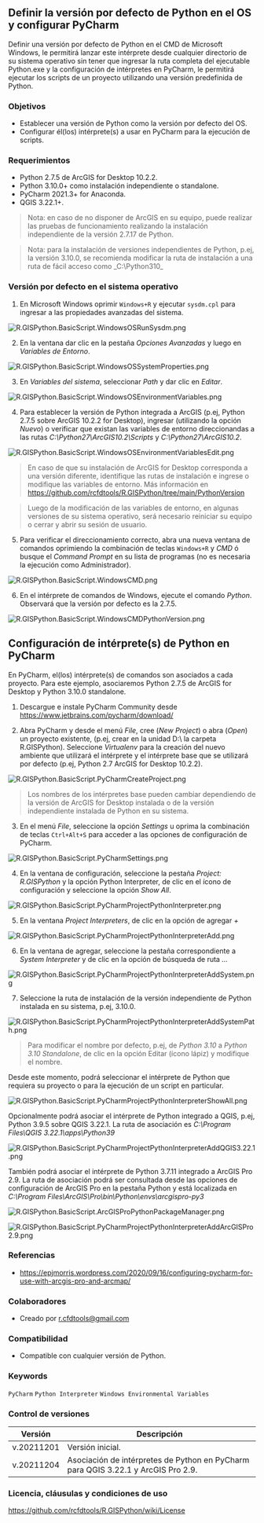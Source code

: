 ## Definir la versión por defecto de Python en el OS y configurar PyCharm

Definir una versión por defecto de Python en el CMD de Microsoft Windows, le permitirá lanzar este intérprete desde cualquier directorio de su sistema operativo sin tener que ingresar la ruta completa del ejecutable Python.exe y la configuración de intérpretes en PyCharm, le permitirá ejecutar los scripts de un proyecto utilizando una versión predefinida de Python. 


### Objetivos

* Establecer una versión de Python como la versión por defecto del OS.
* Configurar él(los) intérprete(s) a usar en PyCharm para la ejecución de scripts.


### Requerimientos

* Python 2.7.5 de ArcGIS for Desktop 10.2.2.
* Python 3.10.0+ como instalación independiente o standalone.
* PyCharm 2021.3+ for Anaconda. 
* QGIS 3.22.1+.

> Nota: en caso de no disponer de ArcGIS en su equipo, puede realizar las pruebas de funcionamiento realizando la instalación independiente de la versión 2.7.17 de Python.

> Nota: para la instalación de versiones independientes de Python, p.ej, la versión 3.10.0, se recomienda modificar la ruta de instalación a una ruta de fácil acceso como _C:\Python310\_


### Versión por defecto en el sistema operativo

1. En Microsoft Windows oprimir `Windows+R` y ejecutar `sysdm.cpl` para ingresar a las propiedades avanzadas del sistema.

![R.GISPython.BasicScript.WindowsOSRunSysdm.png](https://github.com/rcfdtools/R.GISPython/blob/main/DefaultVersion/Screenshot/WindowsOSRunSysdm.png)

2. En la ventana dar clic en la pestaña _Opciones Avanzadas_ y luego en _Variables de Entorno_.

![R.GISPython.BasicScript.WindowsOSSystemProperties.png](https://github.com/rcfdtools/R.GISPython/blob/main/DefaultVersion/Screenshot/WindowsOSSystemProperties.png)

3. En _Variables del sistema_, seleccionar _Path_ y dar clic en _Editar_.

![R.GISPython.BasicScript.WindowsOSEnvironmentVariables.png](https://github.com/rcfdtools/R.GISPython/blob/main/DefaultVersion/Screenshot/WindowsOSEnvironmentVariables.png)

4. Para establecer la versión de Python integrada a ArcGIS (p.ej, Python 2.7.5 sobre ArcGIS 10.2.2 for Desktop), ingresar (utilizando la opción _Nuevo_) o verificar que existan las variables de entorno direccionandas a las rutas _C:\Python27\ArcGIS10.2\Scripts_ y _C:\Python27\ArcGIS10.2_.

![R.GISPython.BasicScript.WindowsOSEnvironmentVariablesEdit.png](https://github.com/rcfdtools/R.GISPython/blob/main/DefaultVersion/Screenshot/WindowsOSEnvironmentVariablesEdit.png)

> En caso de que su instalación de ArcGIS for Desktop corresponda a una versión diferente, identifique las rutas de instalación e ingrese o modifique las variables de entorno. Más información en https://github.com/rcfdtools/R.GISPython/tree/main/PythonVersion

> Luego de la modificación de las variables de entorno, en algunas versiones de su sistema operativo, será necesario reiniciar su equipo o cerrar y abrir su sesión de usuario.

5. Para verificar el direccionamiento correcto, abra una nueva ventana de comandos oprimiendo la combinación de teclas `Windows+R` y _CMD_ ó busque el _Command Prompt_ en su lista de programas (no es necesaria la ejecución como Administrador).

![R.GISPython.BasicScript.WindowsCMD.png](https://github.com/rcfdtools/R.GISPython/blob/main/DefaultVersion/Screenshot/WindowsCMD.png)

6. En el intérprete de comandos de Windows, ejecute el comando _Python_. Observará que la versión por defecto es la 2.7.5.

![R.GISPython.BasicScript.WindowsCMDPythonVersion.png](https://github.com/rcfdtools/R.GISPython/blob/main/DefaultVersion/Screenshot/WindowsCMDPythonVersion.png)


## Configuración de intérprete(s) de Python en PyCharm 

En PyCharm, el(los) intérprete(s) de comandos son asociados a cada proyecto. Para este ejemplo, asociaremos Python 2.7.5 de ArcGIS for Desktop y Python 3.10.0 standalone.  

1. Descargue e instale PyCharm Community desde https://www.jetbrains.com/pycharm/download/

2. Abra PyCharm y desde el menú _File_, cree (_New Project_) o abra (_Open_) un proyecto existente, (p.ej, crear en la unidad D:\ la carpeta R.GISPython). Seleccione _Virtualenv_ para la creación del nuevo ambiente que utilizará el intérprete y el intérprete base que se utilizará por defecto (p.ej, Python 2.7 ArcGIS for Desktop 10.2.2).

![R.GISPython.BasicScript.PyCharmCreateProject.png](https://github.com/rcfdtools/R.GISPython/blob/main/DefaultVersion/Screenshot/PyCharmCreateProject.png)

> Los nombres de los intérpretes base pueden cambiar dependiendo de la versión de ArcGIS for Desktop instalada o de la versión independiente instalada de Python en su sistema. 

3. En el menú _File_, seleccione la opción _Settings_ u oprima la combinación de teclas `Ctrl+Alt+S` para acceder a las opciones de configuración de PyCharm.

![R.GISPython.BasicScript.PyCharmSettings.png](https://github.com/rcfdtools/R.GISPython/blob/main/DefaultVersion/Screenshot/PyCharmSettings.png)

4. En la ventana de configuración, seleccione la pestaña _Project: R.GISPython_ y la opción Python Interpreter, de clic en el ícono de configuración y seleccione la opción _Show All_. 

![R.GISPython.BasicScript.PyCharmProjectPythonInterpreter.png](https://github.com/rcfdtools/R.GISPython/blob/main/DefaultVersion/Screenshot/PyCharmProjectPythonInterpreter.png)

5. En la ventana _Project Interpreters_, de clic en la opción de agregar _+_  

![R.GISPython.BasicScript.PyCharmProjectPythonInterpreterAdd.png](https://github.com/rcfdtools/R.GISPython/blob/main/DefaultVersion/Screenshot/PyCharmProjectPythonInterpreterAdd.png)

6. En la ventana de agregar, seleccione la pestaña correspondiente a _System Interpreter_ y de clic en la opción de búsqueda de ruta _..._

![R.GISPython.BasicScript.PyCharmProjectPythonInterpreterAddSystem.png](https://github.com/rcfdtools/R.GISPython/blob/main/DefaultVersion/Screenshot/PyCharmProjectPythonInterpreterAddSystem.png)

7. Seleccione la ruta de instalación de la versión independiente de Python instalada en su sistema, p.ej, 3.10.0.

![R.GISPython.BasicScript.PyCharmProjectPythonInterpreterAddSystemPath.png](https://github.com/rcfdtools/R.GISPython/blob/main/DefaultVersion/Screenshot/PyCharmProjectPythonInterpreterAddSystemPath.png)

> Para modificar el nombre por defecto, p.ej, de _Python 3.10_ a _Python 3.10 Standalone_, de clic en la opción Editar (ícono lápiz) y modifique el nombre.

Desde este momento, podrá seleccionar el intérprete de Python que requiera su proyecto o para la ejecución de un script en particular.

![R.GISPython.BasicScript.PyCharmProjectPythonInterpreterShowAll.png](https://github.com/rcfdtools/R.GISPython/blob/main/DefaultVersion/Screenshot/PyCharmProjectPythonInterpreterShowAll.png)

Opcionalmente podrá asociar el intérprete de Python integrado a QGIS, p.ej, Python 3.9.5 sobre QGIS 3.22.1. La ruta de asociación es _C:\Program Files\QGIS 3.22.1\apps\Python39_

![R.GISPython.BasicScript.PyCharmProjectPythonInterpreterAddQGIS3.22.1.png](https://github.com/rcfdtools/R.GISPython/blob/main/DefaultVersion/Screenshot/PyCharmProjectPythonInterpreterAddQGIS3.22.1.png)

También podrá asociar el intérprete de Python 3.7.11 integrado a ArcGIS Pro 2.9. La ruta de asociación podrá ser consultada desde las opciones de configuración de ArcGIS Pro en la pestaña Python y está localizada en _C:\Program Files\ArcGIS\Pro\bin\Python\envs\arcgispro-py3_

![R.GISPython.BasicScript.ArcGISProPythonPackageManager.png](https://github.com/rcfdtools/R.GISPython/blob/main/DefaultVersion/Screenshot/ArcGISProPythonPackageManager.png)

![R.GISPython.BasicScript.PyCharmProjectPythonInterpreterAddArcGISPro2.9.png](https://github.com/rcfdtools/R.GISPython/blob/main/DefaultVersion/Screenshot/PyCharmProjectPythonInterpreterAddArcGISPro2.9.png)


### Referencias

* https://epjmorris.wordpress.com/2020/09/16/configuring-pycharm-for-use-with-arcgis-pro-and-arcmap/


### Colaboradores

* Creado por r.cfdtools@gmail.com


### Compatibilidad

* Compatible con cualquier versión de Python.


### Keywords
`PyCharm` `Python Interpreter` `Windows Environmental Variables` 


### Control de versiones

| Versión     | Descripción                                                                       |
|-------------|-----------------------------------------------------------------------------------|
| v.20211201  | Versión inicial.                                                                  |
| v.20211204 | Asociación de intérpretes de Python en PyCharm para QGIS 3.22.1 y ArcGIS Pro 2.9. |


### Licencia, cláusulas y condiciones de uso
https://github.com/rcfdtools/R.GISPython/wiki/License
